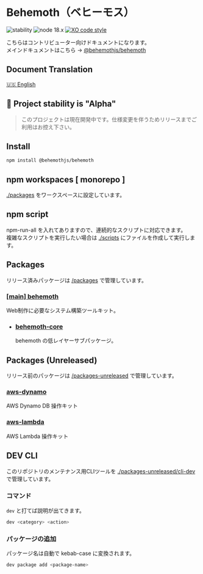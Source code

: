 # Behemoth（ベヒーモス）

![stability](https://img.shields.io/badge/stability-Alpha-F00)
![node 18.x](https://img.shields.io/badge/node-18.x-0B0)
[![XO code style](https://shields.io/badge/code_style-5ed9c7?logo=xo&labelColor=gray)](https://github.com/xojs/xo)

こちらはコントリビューター向けドキュメントになります。  
メインドキュメントはこちら → [@behemothjs/behemoth](./packages/behemoth/README.md)

## Document Translation

[🇺🇸 English](./README.md)

## 🚫 Project stability is "Alpha"

> このプロジェクトは現在開発中です。仕様変更を伴うためリリースまでご利用はお控え下さい。

## Install

```bash
npm install @behemothjs/behemoth
```

## npm workspaces [ monorepo ]

[./packages](./packages) をワークスペースに設定しています。

## npm script

npm-run-all を入れてありますので、連続的なスクリプトに対応できます。  
複雑なスクリプトを実行したい場合は [./scripts](./scripts) にファイルを作成して実行します。

## Packages

リリース済みパッケージは [/packages](./packages) で管理しています。

### [[main] behemoth](./packages/behemoth/README_ja.md)

Web制作に必要なシステム構築ツールキット。

- ### [behemoth-core](./packages/behemoth-core/README.md)

  behemoth の低レイヤーサブパッケージ。

## Packages (Unreleased)

リリース前のパッケージは [/packages-unreleased](./packages-unreleased) で管理しています。

### [aws-dynamo](./packages-unreleased/aws-dynamo/README.md)

AWS Dynamo DB 操作キット

### [aws-lambda](./packages-unreleased/aws-lambda/README.md)

AWS Lambda 操作キット

## DEV CLI

このリポジトリのメンテナンス用CLIツールを [./packages-unreleased/cli-dev](./packages-unreleased/cli-dev/README.md) で管理しています。

### コマンド

```dev``` と打てば説明が出てきます。

```bash
dev <category> <action>
```

### パッケージの追加

パッケージ名は自動で kebab-case に変換されます。

```bash
dev package add <package-name>
```

